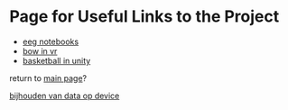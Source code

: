 # Page for Useful Links to the Project

- [eeg notebooks](https://github.com/NeuroTechX/eeg-notebooks)
- [bow in vr](https://www.youtube.com/watch?v=jRBeP4_qJ9w)
- [basketball in unity](https://github.com/akshitagupta15june/Basket-the-AR-Ball)

return to [main page](index.md)?



[bijhouden van data op device](https://docs.unity3d.com/ScriptReference/Application-persistentDataPath.html)